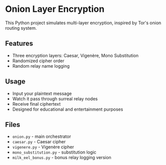 # Onion Layer Encryption

This Python project simulates multi-layer encryption, inspired by Tor's onion routing system.

## Features
- Three encryption layers: Caesar, Vigenère, Mono Substitution
- Randomized cipher order
- Random relay name logging

## Usage
- Input your plaintext message
- Watch it pass through surreal relay nodes
- Receive final ciphertext
- Designed for educational and entertainment purposes

## Files
- `onion.py` - main orchestrator
- `caesar.py` - Caesar cipher
- `vigenere.py` - Vigenère cipher
- `mono_substitution.py` - substitution logic
- `milk_eel_bonus.py` - bonus relay logging version